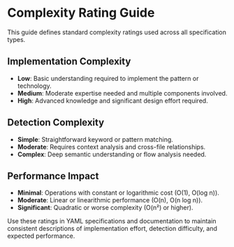 # Complexity Rating Guide

This guide defines standard complexity ratings used across all specification types.

## Implementation Complexity

- **Low**: Basic understanding required to implement the pattern or technology.
- **Medium**: Moderate expertise needed and multiple components involved.
- **High**: Advanced knowledge and significant design effort required.

## Detection Complexity

- **Simple**: Straightforward keyword or pattern matching.
- **Moderate**: Requires context analysis and cross-file relationships.
- **Complex**: Deep semantic understanding or flow analysis needed.

## Performance Impact

- **Minimal**: Operations with constant or logarithmic cost (O(1), O(log n)).
- **Moderate**: Linear or linearithmic performance (O(n), O(n log n)).
- **Significant**: Quadratic or worse complexity (O(n²) or higher).

Use these ratings in YAML specifications and documentation to maintain
consistent descriptions of implementation effort, detection difficulty,
and expected performance.
